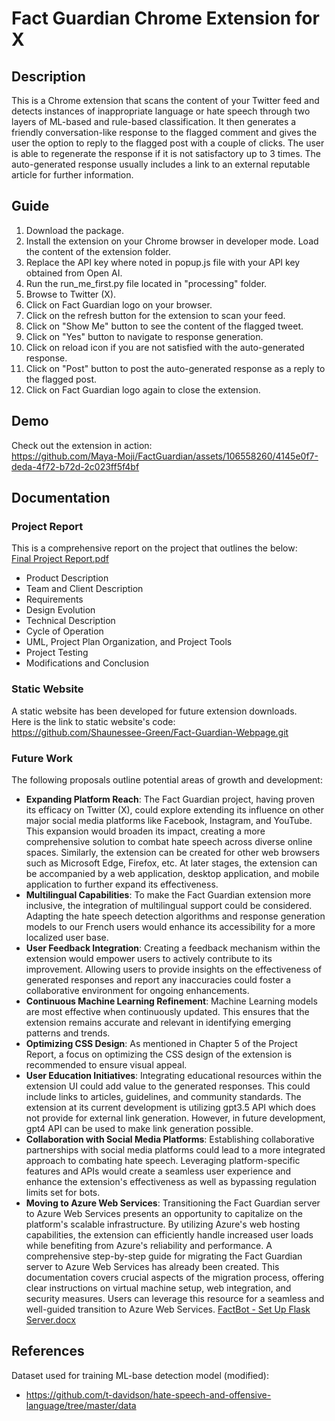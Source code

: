 # Fact Guardian Chrome Extension for X

## Description
This is a Chrome extension that scans the content of your Twitter feed and detects instances of inappropriate language or hate speech through two layers of ML-based and rule-based classification. It then generates a friendly conversation-like response to the flagged comment and gives the user the option to reply to the flagged post with a couple of clicks. The user is able to regenerate the response if it is not satisfactory up to 3 times. The auto-generated response usually includes a link to an external reputable article for further information.


## Guide
1. Download the package.
2. Install the extension on your Chrome browser in developer mode. Load the content of the extension folder.
3. Replace the API key where noted in popup.js file with your API key obtained from Open AI.
4. Run the run_me_first.py file located in "processing" folder.
5. Browse to Twitter (X).
6. Click on Fact Guardian logo on your browser.
7. Click on the refresh button for the extension to scan your feed.
8. Click on "Show Me" button to see the content of the flagged tweet.
9. Click on "Yes" button to navigate to response generation.
10. Click on reload icon if you are not satisfied with the auto-generated response.
11. Click on "Post" button to post the auto-generated response as a reply to the flagged post.
12. Click on Fact Guardian logo again to close the extension.


## Demo
Check out the extension in action:\
https://github.com/Maya-Moji/FactGuardian/assets/106558260/4145e0f7-deda-4f72-b72d-2c023ff5f4bf


## Documentation
### Project Report
This is a comprehensive report on the project that outlines the below:\
[Final Project Report.pdf](https://github.com/Maya-Moji/FactGuardian/files/13604761/Final.Project.Report.pdf)
- Product Description
- Team and Client Description
- Requirements
- Design Evolution
- Technical Description
- Cycle of Operation
- UML, Project Plan Organization, and Project Tools
- Project Testing
- Modifications and Conclusion


### Static Website
A static website has been developed for future extension downloads. \
Here is the link to static website's code:\
https://github.com/Shaunessee-Green/Fact-Guardian-Webpage.git 


### Future Work
The following proposals outline potential areas of growth and development:
- **Expanding Platform Reach**: The Fact Guardian project, having proven its efficacy on Twitter (X), could explore extending its influence on other major social media platforms like Facebook, Instagram, and YouTube. This expansion would broaden its impact, creating a more comprehensive solution to combat hate speech across diverse online spaces. Similarly, the extension can be created for other web browsers such as Microsoft Edge, Firefox, etc. At later stages, the extension can be accompanied by a web application, desktop application, and mobile application to further expand its effectiveness.
- **Multilingual Capabilities**: To make the Fact Guardian extension more inclusive, the integration of multilingual support could be considered. Adapting the hate speech detection algorithms and response generation models to our French users would enhance its accessibility for a more localized user base.
- **User Feedback Integration**: Creating a feedback mechanism within the extension would empower users to actively contribute to its improvement. Allowing users to provide insights on the effectiveness of generated responses and report any inaccuracies could foster a collaborative environment for ongoing enhancements.
- **Continuous Machine Learning Refinement**: Machine Learning models are most effective when continuously updated. This ensures that the extension remains accurate and relevant in identifying emerging patterns and trends.
-	**Optimizing CSS Design**: As mentioned in Chapter 5 of the Project Report, a focus on optimizing the CSS design of the extension is recommended to ensure visual appeal. 
-	**User Education Initiatives**: Integrating educational resources within the extension UI could add value to the generated responses. This could include links to articles, guidelines, and community standards. The extension at its current development is utilizing gpt3.5 API which does not provide for external link generation. However, in future development, gpt4 API can be used to make link generation possible.
-	**Collaboration with Social Media Platforms**: Establishing collaborative partnerships with social media platforms could lead to a more integrated approach to combating hate speech. Leveraging platform-specific features and APIs would create a seamless user experience and enhance the extension's effectiveness as well as bypassing regulation limits set for bots.
-	**Moving to Azure Web Services**: Transitioning the Fact Guardian server to Azure Web Services presents an opportunity to capitalize on the platform's scalable infrastructure. By utilizing Azure's web hosting capabilities, the extension can efficiently handle increased user loads while benefiting from Azure's reliability and performance. A comprehensive step-by-step guide for migrating the Fact Guardian server to Azure Web Services has already been created. This documentation covers crucial aspects of the migration process, offering clear instructions on virtual machine setup, web integration, and security measures. Users can leverage this resource for a seamless and well-guided transition to Azure Web Services.
	[FactBot - Set Up Flask Server.docx](https://github.com/Maya-Moji/FactGuardian/files/13606266/FactBot.-.Set.Up.Flask.Server.docx)




## References
Dataset used for training ML-base detection model (modified):
- https://github.com/t-davidson/hate-speech-and-offensive-language/tree/master/data

